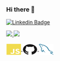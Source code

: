 ### Hi there 👋

[![Linkedin Badge](https://img.shields.io/badge/-LinkedIn-blue?style=flat&logo=Linkedin&logoColor=white&link=https://www.linkedin.com/in/newton-cesar-0468171b7/)](https://www.linkedin.com/in/matheus-barcelos-552b2828/)

<!--
**LacerdaBruno/LacerdaBruno** is a ✨ _special_ ✨ repository because its `README.md` (this file) appears on your GitHub profile.

Here are some ideas to get you started:

- 🔭 I’m currently working on ...
- 🌱 I’m currently learning ...
- 👯 I’m looking to collaborate on ...
- 🤔 I’m looking for help with ...
- 💬 Ask me about ...
- 📫 How to reach me: ...
- 😄 Pronouns: ...
- ⚡ Fun fact: ...
-->


<div>
  <a href="https://github.com/LacerdaBruno">
  <img height="180em" src="https://github-readme-stats.vercel.app/api?username=LacerdaBruno&show_icons=true&theme=gotham"/>
  <img height="180em" src="https://github-readme-stats.vercel.app/api/top-langs/?username=LacerdaBruno&layout=compact&theme=gotham"/>
<div>

  
 
<div style="display: inline_block"><br>
  <img align="center" alt="New-Jv" height="30" width="40" src="https://raw.githubusercontent.com/devicons/devicon/master/icons/javascript/javascript-plain.svg">
  <img align="center" alt="New-Gh" height="30" width="40" src="https://raw.githubusercontent.com/devicons/devicon/master/icons/github/github-original.svg">
  <img align="center" alt="New-Jv" height="30" width="40" src="https://raw.githubusercontent.com/devicons/devicon/master/icons/mysql/mysql-original.svg">
</div>
</div>
